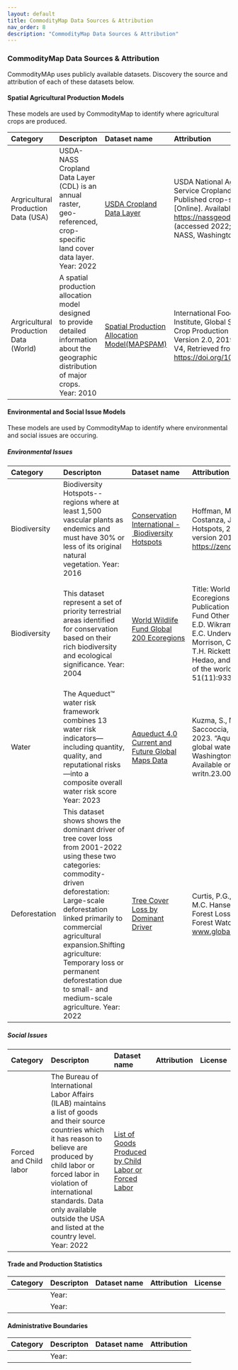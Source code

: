 ```yaml
---
layout: default
title: CommodityMap Data Sources & Attribution
nav_order: 8
description: "CommodityMap Data Sources & Attribution"
---
```

### CommodityMap Data Sources & Attribution
CommodityMAp uses publicly available datasets. Discovery the source and attribution of each of these datasets below.


#### Spatial Agricultural Production Models

These models are used by CommodityMap to identify where agricultural crops are produced. 

| Category  | Descripton   | Dataset name    | Attribution | License   |
|:----------|:-------------|:----------------|:------------|:----------|
|Argricultural Production Data (USA) | USDA-NASS Cropland Data Layer (CDL) is an annual raster, geo-referenced, crop-specific land cover data layer. Year: 2022 |[USDA Cropland Data Layer](https://www.nass.usda.gov/Research_and_Science/Cropland/SARS1a.php) | USDA National Agricultural Statistics Service Cropland Data Layer. 2022. Published crop-specific data layer [Online]. Available at https://nassgeodata.gmu.edu/CropScape/ (accessed 2022; verified 2022). USDA-NASS, Washington, DC.  | Public Domain | 
| Argricultural Production Data (World) |  A spatial production allocation model designed to provide detailed information about the geographic distribution of major crops. Year: 2010  | [Spatial Production Allocation Model\(MAPSPAM\)](https://mapspam.info/) |International Food Policy Research Institute, Global Spatially-Disaggregated Crop Production Statistics Data for 2010 Version 2.0, 2019, Harvard Dataverse, V4, Retrieved from: https://doi.org/10.7910/DVN/PRFF8V     |[Creative Commons Attribution-NonCommercial 3.0 Unported License](https://creativecommons.org/licenses/by-nc/3.0/) | 





#### Environmental and Social Issue Models
These models are used by CommodityMap to identify where environmental and social issues are occuring. 

##### Environmental Issues
| Category  | Descripton   | Dataset name    | Attribution | License   | 
|:----------|:-------------|:----------------|:------------|:----------|
| Biodiversity     |   Biodiversity Hotspots--regions where at least 1,500 vascular plants as endemics and  must have 30% or less of its original natural vegetation.     Year:  2016    |[Conservation International - Biodiversity Hotspots](https://www.conservation.org/priorities/biodiversity-hotspots) |Hoffman, Michael; Koenig, Kellee; Bunting, Gill; Costanza, Jennifer; Williams, Kristen J., Biodiversity Hotspots, 2016, Conservation International/Zendo, version 2016.1, Retrieved from https://zenodo.org/record/3261807#.YvqLKS7MJtT| [Creative Commons Attribution Share Alike 4.0 International](https://creativecommons.org/licenses/by-sa/4.0/legalcode)|
|Biodiversity      | This dataset represent a set of priority terrestrial areas identified for conservation based on their rich biodiversity and ecological significance. Year: 2004    |[World Wildlife Fund Global 200 Ecoregions](https://databasin.org/datasets/a5b34649cc69417ba52ac8e2dce34c3b/) ​| Title: World Wildlife Fund - Global 200 (terrestrial) Ecoregions Credits: World Wildlife Fund - US Publication Date: 2004 Publisher: World Wildlife Fund Other Citation Info: Olson, D.M., E. Dinerstein, E.D. Wikramanayake, N.D. Burgess, G.V.N. Powell, E.C. Underwood, J.A. D'Amico, H.E. Strand, J.C. Morrison, C.J. Loucks, T.F. Allnutt, J.F. Lamoreux, T.H. Ricketts, I. Itoua, W.W. Wettengel, Y. Kura, P. Hedao, and K. Kassem. 2001. Terrestrial ecoregions of the world: A new map of life on Earth. BioScience 51(11):933-938.| [Use Contraints](https://databasin.org/datasets/a5b34649cc69417ba52ac8e2dce34c3b/)Any modification of the original map by users to ecoregion boundaries, units, names, or realm and biome classes must be noted. |   
|Water              |     The Aqueduct™ water risk framework combines 13 water risk indicators—including quantity, quality, and reputational risks—into a composite overall water risk score Year: 2023           | [Aqueduct 4.0 Current and Future Global Maps Data](https://www.wri.org/data/aqueduct-global-maps-40-data)                | Kuzma, S., M.F.P. Bierkens, S. Lakshman, T. Luo, L. Saccoccia, E. H. Sutanudjaja, and R. Van Beek. 2023. “Aqueduct 4.0: Updated decision-relevant global water risk indicators.” Technical Note. Washington, DC: World Resources Institute. Available online at: doi.org/10.46830/ writn.23.00061.|[Creative Commons Attribution Share Alike 4.0 International](https://creativecommons.org/licenses/by-sa/4.0/legalcode)   |  
|Deforestation       | This dataset shows shows the dominant driver of tree cover loss from 2001-2022 using these two categories: commodity-driven deforestation: Large-scale deforestation linked primarily to commercial agricultural expansion.Shifting agriculture: Temporary loss or permanent deforestation due to small- and medium-scale agriculture.   Year: 2022        | [Tree Cover Loss by Dominant Driver](https://data.globalforestwatch.org/documents/gfw::tree-cover-loss-by-dominant-driver-2022/about) | Curtis, P.G., C.M. Slay, N.L. Harris, A. Tyukavina, and M.C. Hansen. 2018. “Classifying Drivers of Global Forest Loss.” *Science.* Accessed through Global Forest Watch on 2023. www.globalforestwatch.org."          | [Creative Commons Attribution Share Alike 4.0 International](https://creativecommons.org/licenses/by-sa/4.0/legalcode) | 

##### Social Issues

| Category  | Descripton   | Dataset name    | Attribution | License   | 
|:----------|:-------------|:----------------|:------------|:----------|
|Forced and Child labor      |The Bureau of International Labor Affairs (ILAB) maintains a list of goods and their source countries which it has reason to believe are produced by child labor or forced labor in violation of international standards. Data only available outside the USA and listed at the country level.  Year: 2022   |  [List of Goods Produced by Child Labor or Forced Labor](https://www.dol.gov/agencies/ilab/reports/child-labor/list-of-goods)                |             |  

#### Trade and Production Statistics
| Category  | Descripton   | Dataset name    | Attribution | License   | 
|:----------|:-------------|:----------------|:------------|:----------|
|            |           Year:      |                 |             | 
|            |         Year:        |                  |            |  


#### Administrative Boundaries

| Category  | Descripton   | Dataset name    | Attribution | 
|:----------|:-------------|:----------------|:------------| 
|           |         Year: |                 |             | 
